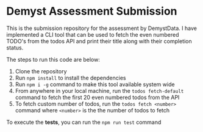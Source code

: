 # Demyst Assessment Submission

This is the submission repository for the assessment by DemystData. I have implemented a CLI tool that can be used to fetch the even numbered TODO's from the todos API and print their title along with their completion status.

The steps to run this code are below:

1. Clone the repository
2. Run `npm install` to install the dependencies
3. Run `npm i -g` command to make this tool available system wide
4. From anywhere in your local machine, run the `todos fetch-default` command to fetch the first 20 even numbered todos from the API
5. To fetch custom number of todos, run the `todos fetch <number>` command where `<number>` is the the number of todos to fetch

To execute the **tests**, you can run the `npm run test` command
